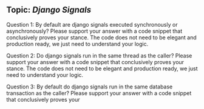 ## Topic: ***Django Signals***

Question 1: By default are django signals executed synchronously or asynchronously? Please support your answer with a code snippet that conclusively proves your stance. The code does not need to be elegant and production ready, we just need to understand your logic.

Question 2: Do django signals run in the same thread as the caller? Please support your answer with a code snippet that conclusively proves your stance. The code does not need to be elegant and production ready, we just need to understand your logic.

Question 3: By default do django signals run in the same database transaction as the caller? Please support your answer with a code snippet that conclusively proves your 
